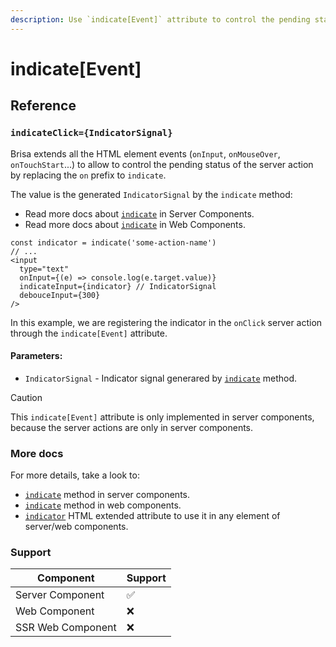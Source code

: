 ```yaml
---
description: Use `indicate[Event]` attribute to control the pending status of the server action via an `indicator`
---
```


# indicate[Event]

## Reference

### `indicateClick={IndicatorSignal}`

Brisa extends all the HTML element events (`onInput`, `onMouseOver`, `onTouchStart`...) to allow to control the pending status of the server action by replacing the `on` prefix to `indicate`.

The value is the generated `IndicatorSignal` by the `indicate` method:

- Read more docs about [`indicate`](/api-reference/components/request-context#indicate) in Server Components.
- Read more docs about [`indicate`](/api-reference/components/web-context#indicate) in Web Components.

```tsx 6
const indicator = indicate('some-action-name')
// ...
<input
  type="text"
  onInput={(e) => console.log(e.target.value)}
  indicateInput={indicator} // IndicatorSignal
  debouceInput={300}
/>
```

In this example, we are registering the indicator in the `onClick` server action through the `indicate[Event]` attribute.

#### Parameters:

- `IndicatorSignal` - Indicator signal generared by [`indicate`](/api-reference/components/request-context#indicate) method.

> [!CAUTION]
>
> This `indicate[Event]` attribute is only implemented in server components, because the server actions are only in server components.

### More docs

For more details, take a look to:

- [`indicate`](/api-reference/components/request-context#indicate) method in server components.
- [`indicate`](/api-reference/components/web-context#indicate) method in web components.
- [`indicator`](/api-reference/extended-html-attributes/indicator) HTML extended attribute to use it in any element of server/web components.

### Support

| Component         | Support |
| ----------------- | ------- |
| Server Component  | ✅      |
| Web Component     | ❌      |
| SSR Web Component | ❌      |
